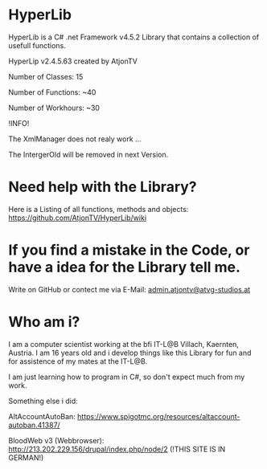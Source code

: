 # HyperLib
HyperLib is a C# .net Framework v4.5.2 Library that contains a collection of usefull functions.

HyperLip v2.4.5.63 created by AtjonTV

Number of Classes: 15

Number of Functions: ~40

Number of Workhours: ~30

!INFO!

The XmlManager does not realy work ...

The IntergerOld will be removed in next Version.

# Need help with the Library?
Here is a Listing of all functions, methods and objects: https://github.com/AtjonTV/HyperLib/wiki

# If you find a mistake in the Code, or have a idea for the Library tell me.

Write on GitHub or contect me via E-Mail: admin.atjontv@atvg-studios.at

# Who am i?

I am a computer scientist working at the bfi IT-L@B Villach, Kaernten, Austria.
I am 16 years old and i develop things like this Library for fun and for assistence of my mates at the IT-L@B.

I am just learning how to program in C#, so don't expect much from my work.

Something else i did:

AltAccountAutoBan: https://www.spigotmc.org/resources/altaccount-autoban.41387/

BloodWeb v3 (Webbrowser): http://213.202.229.156/drupal/index.php/node/2 (!THIS SITE IS IN GERMAN!)
